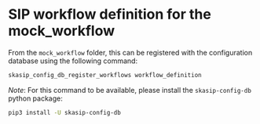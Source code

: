 # SIP workflow definition for the mock_workflow

From the `mock_workflow` folder, this can be registered with the 
configuration database using the following command:

```bash
skasip_config_db_register_workflows workflow_definition
``` 

*Note*: For this command to be available, please install the `skasip-config-db`
python package:

```bash
pip3 install -U skasip-config-db
``` 
